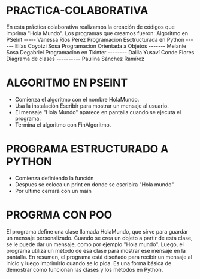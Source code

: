 # PRACTICA-COLABORATIVA
En esta práctica colaborativa realizamos la creación de códigos que imprima "Hola Mundo". 
Los programas que creamos fueron:
Algoritmo en PSeInt ----- Vanessa Ríos Pérez
Programacion Esctructurada en Python ------ Elías Coyotzi Sosa
Programacion Orientada a Objetos ------- Melanie Sosa Degabriel
Programacion en Tkinter -------- Dalila Yusaví Conde Flores 
Diagrama de clases ---------- Paulina Sánchez Ramírez


# ALGORITMO EN PSEINT
- Comienza el algoritmo con el nombre HolaMundo.
- Usa la instalación Escribir para mostrar un mensaje al usuario.
- El mensaje "Hola Mundo" aparece en pantalla cuando se ejecuta el programa.
- Termina el algoritmo con FinAlgoritmo.


# PROGRAMA ESTRUCTURADO A PYTHON
- Comienza definiendo la función
- Despues se coloca un print en donde se escribira "Hola mundo"
- Por ultimo cerrará con un main

 # PROGRMA CON POO
 El programa define una clase llamada HolaMundo, que sirve para guardar un mensaje personalizado. Cuando se crea un objeto a partir de esta clase, se le puede dar un mensaje, como por ejemplo "Hola mundo". Luego, el programa utiliza un método de esa clase para mostrar ese mensaje en la pantalla. En resumen, el programa está diseñado para recibir un mensaje al inicio y luego imprimirlo cuando se lo pida. Es una forma básica de demostrar cómo funcionan las clases y los métodos en Python.






